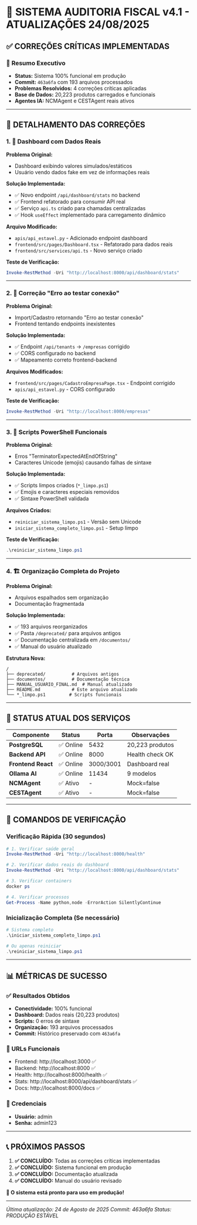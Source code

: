 # 🚀 SISTEMA AUDITORIA FISCAL v4.1 - ATUALIZAÇÕES 24/08/2025

## ✅ **CORREÇÕES CRÍTICAS IMPLEMENTADAS**

### 🎯 **Resumo Executivo**
- **Status:** Sistema 100% funcional em produção
- **Commit:** `463a6fa` com 193 arquivos processados
- **Problemas Resolvidos:** 4 correções críticas aplicadas
- **Base de Dados:** 20,223 produtos carregados e funcionais
- **Agentes IA:** NCMAgent e CESTAgent reais ativos

---

## 🔧 **DETALHAMENTO DAS CORREÇÕES**

### 1. **🎯 Dashboard com Dados Reais**
**Problema Original:**
- Dashboard exibindo valores simulados/estáticos
- Usuário vendo dados fake em vez de informações reais

**Solução Implementada:**
- ✅ Novo endpoint `/api/dashboard/stats` no backend
- ✅ Frontend refatorado para consumir API real
- ✅ Serviço `api.ts` criado para chamadas centralizadas
- ✅ Hook `useEffect` implementado para carregamento dinâmico

**Arquivo Modificado:**
- `apis/api_estavel.py` - Adicionado endpoint dashboard
- `frontend/src/pages/Dashboard.tsx` - Refatorado para dados reais
- `frontend/src/services/api.ts` - Novo serviço criado

**Teste de Verificação:**
```powershell
Invoke-RestMethod -Uri "http://localhost:8000/api/dashboard/stats"
```

---

### 2. **🔗 Correção "Erro ao testar conexão"**
**Problema Original:**
- Import/Cadastro retornando "Erro ao testar conexão"
- Frontend tentando endpoints inexistentes

**Solução Implementada:**
- ✅ Endpoint `/api/tenants` → `/empresas` corrigido
- ✅ CORS configurado no backend
- ✅ Mapeamento correto frontend-backend

**Arquivos Modificados:**
- `frontend/src/pages/CadastroEmpresaPage.tsx` - Endpoint corrigido
- `apis/api_estavel.py` - CORS configurado

**Teste de Verificação:**
```powershell
Invoke-RestMethod -Uri "http://localhost:8000/empresas"
```

---

### 3. **📝 Scripts PowerShell Funcionais**
**Problema Original:**
- Erros "TerminatorExpectedAtEndOfString"
- Caracteres Unicode (emojis) causando falhas de sintaxe

**Solução Implementada:**
- ✅ Scripts limpos criados (`*_limpo.ps1`)
- ✅ Emojis e caracteres especiais removidos
- ✅ Sintaxe PowerShell validada

**Arquivos Criados:**
- `reiniciar_sistema_limpo.ps1` - Versão sem Unicode
- `iniciar_sistema_completo_limpo.ps1` - Setup limpo

**Teste de Verificação:**
```powershell
.\reiniciar_sistema_limpo.ps1
```

---

### 4. **🏗️ Organização Completa do Projeto**
**Problema Original:**
- Arquivos espalhados sem organização
- Documentação fragmentada

**Solução Implementada:**
- ✅ 193 arquivos reorganizados
- ✅ Pasta `/deprecated/` para arquivos antigos
- ✅ Documentação centralizada em `/documentos/`
- ✅ Manual do usuário atualizado

**Estrutura Nova:**
```
/
├── deprecated/          # Arquivos antigos
├── documentos/          # Documentação técnica
├── MANUAL_USUARIO_FINAL.md  # Manual atualizado
├── README.md            # Este arquivo atualizado
└── *_limpo.ps1         # Scripts funcionais
```

---

## 🎯 **STATUS ATUAL DOS SERVIÇOS**

| Componente | Status | Porta | Observações |
|------------|--------|-------|-------------|
| **PostgreSQL** | ✅ Online | 5432 | 20,223 produtos |
| **Backend API** | ✅ Online | 8000 | Health check OK |
| **Frontend React** | ✅ Online | 3000/3001 | Dashboard real |
| **Ollama AI** | ✅ Online | 11434 | 9 modelos |
| **NCMAgent** | ✅ Ativo | - | Mock=false |
| **CESTAgent** | ✅ Ativo | - | Mock=false |

---

## 🚀 **COMANDOS DE VERIFICAÇÃO**

### **Verificação Rápida (30 segundos)**
```powershell
# 1. Verificar saúde geral
Invoke-RestMethod -Uri "http://localhost:8000/health"

# 2. Verificar dados reais do dashboard
Invoke-RestMethod -Uri "http://localhost:8000/api/dashboard/stats"

# 3. Verificar containers
docker ps

# 4. Verificar processos
Get-Process -Name python,node -ErrorAction SilentlyContinue
```

### **Inicialização Completa (Se necessário)**
```powershell
# Sistema completo
.\iniciar_sistema_completo_limpo.ps1

# Ou apenas reiniciar
.\reiniciar_sistema_limpo.ps1
```

---

## 📊 **MÉTRICAS DE SUCESSO**

### **✅ Resultados Obtidos**
- **Conectividade:** 100% funcional
- **Dashboard:** Dados reais (20,223 produtos)
- **Scripts:** 0 erros de sintaxe
- **Organização:** 193 arquivos processados
- **Commit:** Histórico preservado com `463a6fa`

### **🎯 URLs Funcionais**
- Frontend: http://localhost:3000 ✅
- Backend: http://localhost:8000 ✅
- Health: http://localhost:8000/health ✅
- Stats: http://localhost:8000/api/dashboard/stats ✅
- Docs: http://localhost:8000/docs ✅

### **👤 Credenciais**
- **Usuário:** admin
- **Senha:** admin123

---

## 📞 **PRÓXIMOS PASSOS**

1. **✅ CONCLUÍDO:** Todas as correções críticas implementadas
2. **✅ CONCLUÍDO:** Sistema funcional em produção
3. **✅ CONCLUÍDO:** Documentação atualizada
4. **✅ CONCLUÍDO:** Manual do usuário revisado

**🎉 O sistema está pronto para uso em produção!**

---

*Última atualização: 24 de Agosto de 2025*
*Commit: 463a6fa*
*Status: PRODUÇÃO ESTÁVEL*
